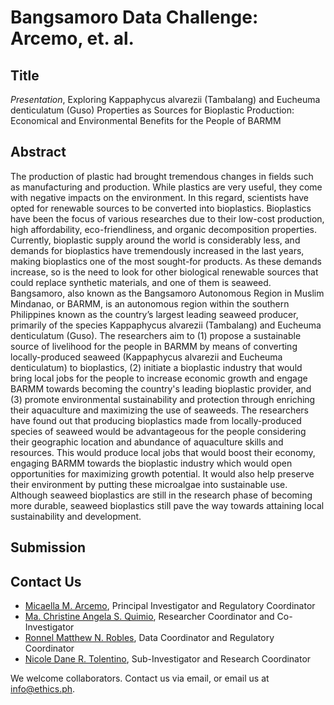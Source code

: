 # Bangsamoro Data Challenge: Arcemo, et. al.

## Title

*Presentation*, Exploring Kappaphycus alvarezii (Tambalang) and Eucheuma denticulatum (Guso) Properties as Sources for Bioplastic Production:  Economical and Environmental Benefits for the People of BARMM

## Abstract

The production of plastic had brought tremendous changes in fields such as manufacturing and production. While plastics are very useful, they come with negative impacts on the environment. In this regard, scientists have opted for renewable sources to be converted into bioplastics. Bioplastics have been the focus of various researches due to their low-cost production, high affordability, eco-friendliness, and organic decomposition properties. Currently, bioplastic supply around the world is considerably less, and demands for bioplastics have tremendously increased in the last years, making bioplastics one of the most sought-for products. As these demands increase, so is the need to look for other biological renewable sources that could replace synthetic materials, and one of them is seaweed. Bangsamoro, also known as the Bangsamoro Autonomous Region in Muslim Mindanao, or BARMM, is an autonomous region within the southern Philippines known as the country’s largest leading seaweed producer, primarily of the species Kappaphycus alvarezii (Tambalang) and Eucheuma denticulatum (Guso). The researchers aim to (1) propose a sustainable source of livelihood for the people in BARMM by means of converting locally-produced seaweed (Kappaphycus alvarezii and Eucheuma denticulatum) to bioplastics, (2) initiate a bioplastic industry that would bring local jobs for the people to increase economic growth and engage BARMM towards becoming the country's leading bioplastic provider, and (3) promote environmental sustainability and protection through enriching their aquaculture and maximizing the use of seaweeds. The researchers have found out that producing bioplastics made from locally-produced species of seaweed would be advantageous for the people considering their geographic location and abundance of aquaculture skills and resources. This would produce local jobs that would boost their economy, engaging BARMM towards the bioplastic industry which would open opportunities for maximizing growth potential. It would also help preserve their environment by putting these microalgae into sustainable use. Although seaweed bioplastics are still in the research phase of becoming more durable, seaweed bioplastics still pave the way towards attaining local sustainability and development.

## Submission

## Contact Us

* [Micaella M. Arcemo](mailto:arsenal.ivory@gmail.com), Principal Investigator and Regulatory Coordinator
* [Ma. Christine Angela S. Quimio](mailto:quimiochristine@gmail.com), Researcher Coordinator and Co-Investigator
* [Ronnel Matthew N. Robles](mailto:matthewnrobles@gmail.com), Data Coordinator and Regulatory Coordinator
* [Nicole Dane R. Tolentino](mailto:tolentinonicoledane@gmail.com), Sub-Investigator and Research Coordinator

We welcome collaborators. Contact us via email, or email us at info@ethics.ph.
